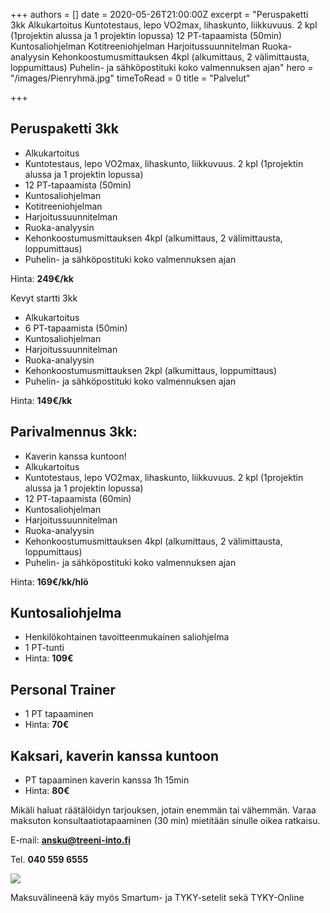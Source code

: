 +++
authors = []
date = 2020-05-26T21:00:00Z
excerpt = "Peruspaketti 3kk  Alkukartoitus  Kuntotestaus, lepo VO2max, lihaskunto, liikkuvuus. 2 kpl (1projektin alussa ja 1 projektin lopussa)  12 PT-tapaamista (50min)  Kuntosaliohjelman  Kotitreeniohjelman  Harjoitussuunnitelman  Ruoka-analyysin  Kehonkoostumusmittauksen 4kpl (alkumittaus, 2 välimittausta, loppumittaus)  Puhelin- ja sähköpostituki koko valmennuksen ajan"
hero = "/images/Pienryhmä.jpg"
timeToRead = 0
title = "Palvelut"

+++
## Peruspaketti 3kk

* Alkukartoitus
* Kuntotestaus, lepo VO2max, lihaskunto, liikkuvuus. 2 kpl (1projektin alussa ja 1 projektin lopussa)
* 12 PT-tapaamista (50min)
* Kuntosaliohjelman
* Kotitreeniohjelman
* Harjoitussuunnitelman
* Ruoka-analyysin
* Kehonkoostumusmittauksen 4kpl (alkumittaus, 2 välimittausta, loppumittaus)
* Puhelin- ja sähköpostituki koko valmennuksen ajan

Hinta: **249€/kk**

  
Kevyt startti 3kk

* Alkukartoitus
* 6 PT-tapaamista (50min)
* Kuntosaliohjelman
* Harjoitussuunnitelman
* Ruoka-analyysin
* Kehonkoostumusmittauksen 2kpl (alkumittaus, loppumittaus)
* Puhelin- ja sähköpostituki koko valmennuksen ajan

Hinta: **149€/kk**

## Parivalmennus 3kk:

* Kaverin kanssa kuntoon!
* Alkukartoitus
* Kuntotestaus, lepo VO2max, lihaskunto, liikkuvuus. 2 kpl (1projektin alussa ja 1 projektin lopussa)
* 12 PT-tapaamista (60min)
* Kuntosaliohjelman
* Harjoitussuunnitelman
* Ruoka-analyysin
* Kehonkoostumusmittauksen 4kpl (alkumittaus, 2 välimittausta, loppumittaus)
* Puhelin- ja sähköpostituki koko valmennuksen ajan

Hinta: **169€/kk/hlö**

## Kuntosaliohjelma

* Henkilökohtainen tavoitteenmukainen saliohjelma
* 1 PT-tunti
* Hinta: **109€**

## Personal Trainer

* 1 PT tapaaminen
* Hinta: **70€**

## Kaksari, kaverin kanssa kuntoon

* PT tapaaminen kaverin kanssa 1h 15min
* Hinta: **80€**

Mikäli haluat räätälöidyn tarjouksen, jotain enemmän tai vähemmän. Varaa maksuton konsultaatiotapaaminen (30 min) mietitään sinulle oikea ratkaisu.

E-mail: **ansku@treeni-into.fi**

Tel. **040 559 6555**

![](https://treeni-into.fi/data/uploads/tyky.jpg)

Maksuvälineenä käy myös Smartum- ja TYKY-setelit sekä TYKY-Online